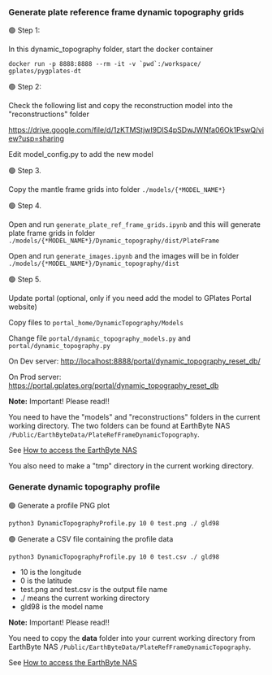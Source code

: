 ### Generate plate reference frame dynamic topography grids

🟢 Step 1:

In this dynamic_topography folder, start the docker container

`` docker run -p 8888:8888 --rm -it -v `pwd`:/workspace/ gplates/pygplates-dt ``

🟢 Step 2:

Check the following list and copy the reconstruction model into the "reconstructions" folder

https://drive.google.com/file/d/1zKTMStjwI9DlS4pSDwJWNfa06Ok1PswQ/view?usp=sharing

Edit model_config.py to add the new model

🟢 Step 3.

Copy the mantle frame grids into folder `./models/{*MODEL_NAME*}`

🟢 Step 4.

Open and run `generate_plate_ref_frame_grids.ipynb` and this will generate plate frame grids in folder `./models/{*MODEL_NAME*}/Dynamic_topography/dist/PlateFrame`

Open and run `generate_images.ipynb` and the images will be in folder `./models/{*MODEL_NAME*}/Dynamic_topography/dist`

🟢 Step 5.

Update portal (optional, only if you need add the model to GPlates Portal website)

Copy files to `portal_home/DynamicTopography/Models`

Change file `portal/dynamic_topography_models.py` and `portal/dynamic_topography.py`

On Dev server: <http://localhost:8888/portal/dynamic_topography_reset_db/>

On Prod server: <https://portal.gplates.org/portal/dynamic_topography_reset_db>

**Note:** Important! Please read!!

You need to have the "models" and "reconstructions" folders in the current working directory.
The two folders can be found at EarthByte NAS `/Public/EarthByteData/PlateRefFrameDynamicTopography`.

See [How to access the EarthByte NAS](https://www.earthbyte.org/ebytecentral/)

You also need to make a "tmp" directory in the current working directory.

### Generate dynamic topography profile

🟢 Generate a profile PNG plot

`python3 DynamicTopographyProfile.py 10 0 test.png ./ gld98`

🟢 Generate a CSV file containing the profile data

`python3 DynamicTopographyProfile.py 10 0 test.csv ./ gld98`

- 10 is the longitude
- 0 is the latitude
- test.png and test.csv is the output file name
- ./ means the current working directory
- gld98 is the model name

**Note:** Important! Please read!!

You need to copy the **data** folder into your current working directory from EarthByte NAS `/Public/EarthByteData/PlateRefFrameDynamicTopography`.

See [How to access the EarthByte NAS](https://www.earthbyte.org/ebytecentral/)
